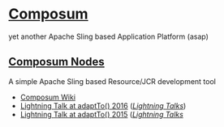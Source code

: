 # [Composum](https://ist-software.atlassian.net/wiki/display/CMP/Composum)

yet another Apache Sling based Application Platform (asap)

## [Composum Nodes](https://ist-software.atlassian.net/wiki/display/CMP/Composum+Nodes)

A simple Apache Sling based Resource/JCR development tool

* [Composum Wiki](https://ist-software.atlassian.net/wiki/display/CMP/Composum)
* [Lightning Talk at adaptTo() 2016](https://adapt.to/content/dam/adaptto/production/presentations/2016/adaptTo2016-LightningTalk-Staging-by-Versioning-Ralf-Wunsch.pdf/_jcr_content/renditions/original./adaptTo2016-LightningTalk-Staging-by-Versioning-Ralf-Wunsch.pdf) ([_Lightning Talks_](https://adapt.to/2016/en/schedule/lightning-talks.html))
* [Lightning Talk at adaptTo() 2015](http://adapt.to/content/dam/adaptto/production/presentations/2015/adaptTo2015-LightningTalk-Composum-Console-Ralf-Wunsch.pdf/_jcr_content/renditions/original./adaptTo2015-LightningTalk-Composum-Console-Ralf-Wunsch.pdf) ([_Lightning Talks_](https://adapt.to/2015/en/schedule/lightning-talks.html)
